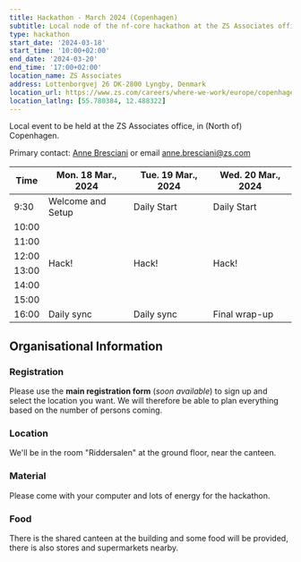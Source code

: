 ```yaml
---
title: Hackathon - March 2024 (Copenhagen)
subtitle: Local node of the nf-core hackathon at the ZS Associates office, in (North of) Copenhagen.
type: hackathon
start_date: '2024-03-18'
start_time: '10:00+02:00'
end_date: '2024-03-20'
end_time: '17:00+02:00'
location_name: ZS Associates
address: Lottenborgvej 26 DK-2800 Lyngby, Denmark
location_url: https://www.zs.com/careers/where-we-work/europe/copenhagen
location_latlng: [55.780384, 12.488322]
---
```


Local event to be held at the ZS Associates office, in (North of) Copenhagen.

Primary contact: [<i class="fab fa-slack"></i> Anne Bresciani](https://nfcore.slack.com/team/U0467NW8QAJ) or email [<i class="email"></i>anne.bresciani@zs.com](anne.bresciani@zs.com)

<div class="table-responsive">
    <table class="table table-hover table-sm table-bordered">
        <thead>
            <tr>
                <th>Time</th>
                <th>Mon. 18 Mar., 2024</th>
                <th>Tue. 19 Mar., 2024</th>
                <th>Wed. 20 Mar., 2024</th>
            </tr>
            </thead>
            <tbody>
            <tr>
                <td>9:30</td>
                <td background-color:navy; rowspan="1">Welcome and Setup</td>
                <td background-color:navy; rowspan="1">Daily Start</td>
                <td background-color:navy; rowspan="1">Daily Start</td>
            </tr>
                <td>10:00</td>
                <td rowspan="6">Hack!</td>
                <td rowspan="6">Hack!</td>
                <td rowspan="6">Hack!</td>
            </tr>
            <tr>
                <td>11:00</td>
            </tr>
            <tr>
                <td>12:00</td>
            </tr>
            <tr>
                <td>13:00</td>
            </tr>
            <tr>
                <td>14:00</td>
            </tr>
            <tr>
                <td>15:00</td>
            </tr>
            <tr>
                <td>16:00</td>
                <td background-color:navy; rowspan="1">Daily sync</td>
                <td background-color:navy; rowspan="1">Daily sync</td>
                <td background-color:navy; rowspan="1">Final wrap-up</td>
            </tr>
        </tbody>
    </table>
</div>

## Organisational Information

### Registration

Please use the **main registration form** (_soon available_) to sign up and select the location you want.
We will therefore be able to plan everything based on the number of persons coming.

### Location

We'll be in the room "Riddersalen" at the ground floor, near the canteen.

### Material

Please come with your computer and lots of energy for the hackathon.

### Food

There is the shared canteen at the building and some food will be provided, there is also stores and supermarkets nearby.
